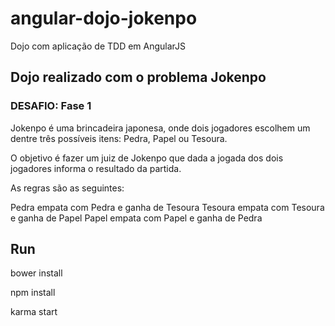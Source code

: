 # angular-dojo-jokenpo
Dojo com aplicação de TDD em AngularJS

## Dojo realizado com o problema Jokenpo

### DESAFIO: Fase 1

Jokenpo é uma brincadeira japonesa, onde dois jogadores escolhem um dentre três possíveis itens: Pedra, Papel ou Tesoura.

O objetivo é fazer um juiz de Jokenpo que dada a jogada dos dois jogadores informa o resultado da partida.

As regras são as seguintes:

Pedra empata com Pedra e ganha de Tesoura
Tesoura empata com Tesoura e ganha de Papel
Papel empata com Papel e ganha de Pedra


## Run

bower install

npm install

karma start
